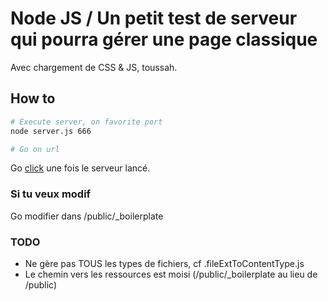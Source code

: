 # Node JS / Un petit test de serveur qui pourra gérer une page classique

Avec chargement de CSS & JS, toussah.

## How to

```bash
# Execute server, on favorite port
node server.js 666

# Go on url
```

Go [click](http://localhost:666/) une fois le serveur lancé.

### Si tu veux modif

Go modifier dans /public/_boilerplate

### TODO

- Ne gère pas TOUS les types de fichiers, cf .fileExtToContentType.js
- Le chemin vers les ressources est moisi (/public/_boilerplate au lieu de /public)
